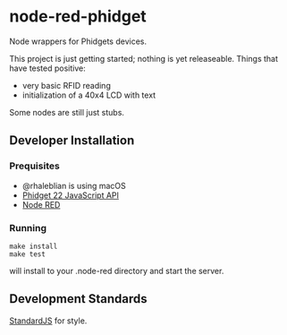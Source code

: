 # node-red-phidget

Node wrappers for Phidgets devices.

This project is just getting started; nothing is yet releaseable.
Things that have tested positive:

* very basic RFID reading
* initialization of a 40x4 LCD with text

Some nodes are still just stubs.

## Developer Installation

### Prequisites

* @rhaleblian is using macOS
* [Phidget 22 JavaScript API](https://www.phidgets.com/docs/Language_-_JavaScript#Libraries)
* [Node RED](https://nodered.org)

### Running

    make install
    make test

will install to your .node-red directory and start the server.

## Development Standards

[StandardJS](https://github.com/standard/standard#install) for style.
